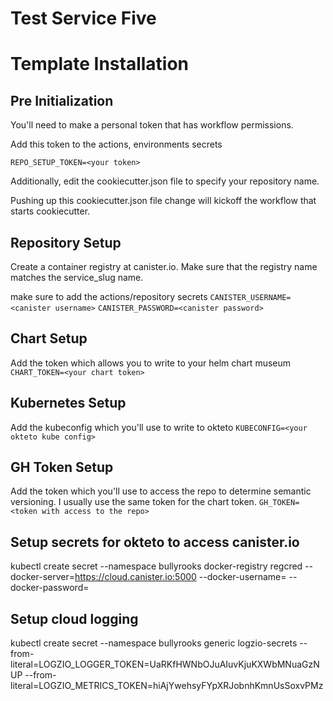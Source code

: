 # Test Service Five

# Template Installation
## Pre Initialization
You'll need to make a personal token that has workflow permissions.

Add this token to the actions, environments secrets

`REPO_SETUP_TOKEN=<your token>`

Additionally, edit the cookiecutter.json file to specify your repository
name.  

Pushing up this cookiecutter.json file change will kickoff the workflow
that starts cookiecutter.

## Repository Setup
Create a container registry at canister.io.  Make sure that the 
registry name matches the service_slug name.

make sure to add the actions/repository secrets
`CANISTER_USERNAME=<canister username>`
`CANISTER_PASSWORD=<canister password>`

## Chart Setup
Add the token which allows you to write to your helm chart museum
`CHART_TOKEN=<your chart token>`

## Kubernetes Setup
Add the kubeconfig which you'll use to write to okteto
`KUBECONFIG=<your okteto kube config>`

## GH Token Setup
Add the token which you'll use to access the repo to determine semantic versioning.  I usually
use the same token for the chart token.
`GH_TOKEN=<token with access to the repo>`

## Setup secrets for okteto to access canister.io
kubectl create secret --namespace bullyrooks docker-registry regcred --docker-server=https://cloud.canister.io:5000 --docker-username=<canister username> --docker-password=<canister password>

## Setup cloud logging
kubectl create secret --namespace bullyrooks generic logzio-secrets --from-literal=LOGZIO_LOGGER_TOKEN=UaRKfHWNbOJuAIuvKjuKXWbMNuaGzNUP --from-literal=LOGZIO_METRICS_TOKEN=hiAjYwehsyFYpXRJobnhKmnUsSoxvPMz
